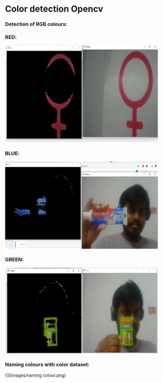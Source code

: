 # Color detection Opencv

### Detection of RGB colours:

### RED:
![](images/red.png)

### BLUE:
![](images/blue.png)

### GREEN:
![](images/green.png)

### Naming colours with color dataset:
![](images/naming colour.png)
